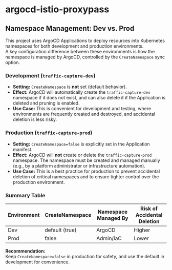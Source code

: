 # argocd-istio-proxypass

## Namespace Management: Dev vs. Prod

This project uses ArgoCD Applications to deploy resources into Kubernetes namespaces for both development and production environments.  
A key configuration difference between these environments is how the namespace is managed by ArgoCD, controlled by the `CreateNamespace` sync option.

### Development (`traffic-capture-dev`)

- **Setting:** `CreateNamespace` is **not** set (default behavior).
- **Effect:** ArgoCD will automatically create the `traffic-capture-dev` namespace if it does not exist, and can also delete it if the Application is deleted and pruning is enabled.
- **Use Case:** This is convenient for development and testing, where environments are frequently created and destroyed, and accidental deletion is less risky.

### Production (`traffic-capture-prod`)

- **Setting:** `CreateNamespace=false` is explicitly set in the Application manifest.
- **Effect:** ArgoCD will **not** create or delete the `traffic-capture-prod` namespace. The namespace must be created and managed manually (e.g., by a platform administrator or infrastructure automation).
- **Use Case:** This is a best practice for production to prevent accidental deletion of critical namespaces and to ensure tighter control over the production environment.

### Summary Table

| Environment | CreateNamespace | Namespace Managed By | Risk of Accidental Deletion |
|-------------|----------------|---------------------|----------------------------|
| Dev         | default (true) | ArgoCD              | Higher                     |
| Prod        | false          | Admin/IaC           | Lower                      |

**Recommendation:**  
Keep `CreateNamespace=false` in production for safety, and use the default in development for convenience.